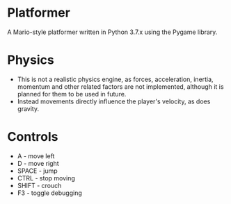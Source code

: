 # Platformer
A Mario-style platformer written in Python 3.7.x using the Pygame library.

# Physics
- This is not a realistic physics engine, as forces, acceleration, inertia, momentum and other related factors are not implemented, although it is planned for them to be used in future.
- Instead movements directly influence the player's velocity, as does gravity.

# Controls
- A - move left
- D - move right
- SPACE - jump
- CTRL - stop moving
- SHIFT - crouch
- F3 - toggle debugging
